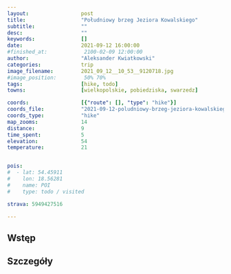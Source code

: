 ```yaml
---
layout:                 post
title:                  "Południowy brzeg Jeziora Kowalskiego"
subtitle:               ""
desc:                   ""
keywords:               []
date:                   2021-09-12 16:00:00
#finished_at:            2100-02-09 12:00:00
author:                 "Aleksander Kwiatkowski"
categories:             trip
image_filename:         2021_09_12__10_53__9120718.jpg
#image_position:         50% 70%
tags:                   [hike, todo]
towns:                  [wielkopolskie, pobiedziska, swarzedz]

coords:                 [{"route": [], "type": "hike"}]
coords_file:            "2021-09-12-poludniowy-brzeg-jeziora-kowalskiego.json"
coords_type:            "hike"
map_zooms:              14
distance:               9
time_spent:             5
elevation:              54
temperature:            21


pois:
#  - lat: 54.45911
#    lon: 18.56281
#    name: POI
#    type: todo / visited

strava: 5949427516

---
```



## Wstęp

## Szczegóły
